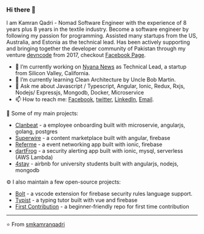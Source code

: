 ### Hi there 👋

I am Kamran Qadri - Nomad Software Engineer with the experience of 8 years plus 8 years in the textile industry. Become a software engineer by following my passion for programming. Assisted many startups from the US, Australia, and Estonia as the technical lead. Has been actively supporting and bringing together the developer community of Pakistan through my venture [devncode](https://devncode.tech) from 2017, checkout [Facebook Page](https://facebook.com/devncode17).

- 🔭 I’m currently working on [Nyana News](https://nyana.io) as Technical Lead, a startup from Silicon Valley, California.
- 🌱 I’m currently learning Clean Architecture by Uncle Bob Martin.
- 💬 Ask me about Javascript / Typescript, Angular, Ionic, Redux, Rxjs, Nodejs/ Expressjs, Mongodb, Docker, Microservice
- 📫 How to reach me: [Facebook](https://facebook.com/devkamran), [twitter](https://twitter.com/smkamranqadri), [LinkedIn](https://www.linkedin.com/in/smkamranqadri/), [Email](mailTo:contact@kamranqadri.me).

🚀 Some of my main projects:
- [Clanbeat](https://clanbeat.com) - a employee onboarding built with microservie, angularjs, golang, postgres
- [Superwire](https://feed.superwire.io/feeds) - a content marketplace built with angular, firebase
- [Referme](https://play.google.com/store/apps/details?id=com.algorithmous.referime) - a event networking app built with ionic, firebase
- [dartFrog](http://dartfrog.cloud/) - a security alerting app built with ionic, mysql, serverless (AWS Lambda)
- [4stay](https://www.4stay.com/) - airbnb for university students built with angularjs, nodejs, mongodb

⚙️ I also maintain a few open-source projects:
- [Bolt](https://marketplace.visualstudio.com/items?itemName=smkamranqadri.vscode-bolt-language) - a vscode extension for firebase security rules language support.
- [Typist](https://typistapp.netlify.com/) - a typing tutor built with vue and firebase
- [First Contribution](https://github.com/devncode/first-contributions) - a beginner-friendly repo for first time contribution

---
⭐️ From [smkamranqadri](https://github.com/smkamranqadri)
